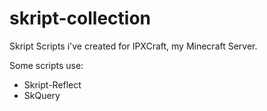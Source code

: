 # skript-collection
Skript Scripts i've created for IPXCraft, my Minecraft Server.

Some scripts use:
- Skript-Reflect
- SkQuery
